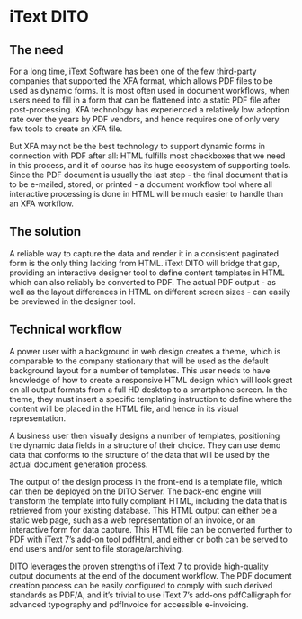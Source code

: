 # iText DITO

## The need

For a long time, iText Software has been one of the few third-party companies that supported the XFA format, 
which allows PDF files to be used as dynamic forms. It is most often used in document workflows,
when users need to fill in a form that can be flattened into a static PDF file after post-processing.
XFA technology has experienced a relatively low adoption rate over the years by PDF vendors,
and hence requires one of only very few tools to create an XFA file.

But XFA may not be the best technology to support dynamic forms in connection with PDF after all:
HTML fulfills most checkboxes that we need in this process, and it of course has its huge ecosystem of supporting tools.
Since the PDF document is usually the last step - the final document that is to be e-mailed, stored, or printed -
a document workflow tool where all interactive processing is done in HTML will be much easier to handle than an XFA workflow.

## The solution

A reliable way to capture the data and render it in a consistent paginated form is the only thing lacking from HTML.
iText DITO will bridge that gap, providing an interactive designer tool to define content templates in HTML
which can also reliably be converted to PDF.
The actual PDF output - as well as the layout differences in HTML on different screen sizes - can easily be previewed in the designer tool.

## Technical workflow

A power user with a background in web design creates a theme,
which is comparable to the company stationary that will be used as the default background layout for a number of templates.
This user needs to have knowledge of how to create a responsive HTML design
which will look great on all output formats from a full HD desktop to a smartphone screen.
In the theme, they must insert a specific templating instruction to define where the content will be placed in the HTML file,
and hence in its visual representation.

A business user then visually designs a number of templates, positioning the dynamic data fields in a structure of their choice.
They can use demo data that conforms to the structure of the data that will be used by the actual document generation process.

The output of the design process in the front-end is a template file, which can then be deployed on the DITO Server.
The back-end engine will transform the template into fully compliant HTML, including the data that is retrieved from your existing database.
This HTML output can either be a static web page, such as a web representation of an invoice, or an interactive form for data capture.
This HTML file can be converted further to PDF with iText 7’s add-on tool pdfHtml,
and either or both can be served to end users and/or sent to file storage/archiving. 

DITO leverages the proven strengths of iText 7 to provide high-quality output documents at the end of the document workflow.
The PDF document creation process can be easily configured to comply with such derived standards as PDF/A,
and it’s trivial to use iText 7’s add-ons pdfCalligraph for advanced typography and pdfInvoice for accessible e-invoicing.
